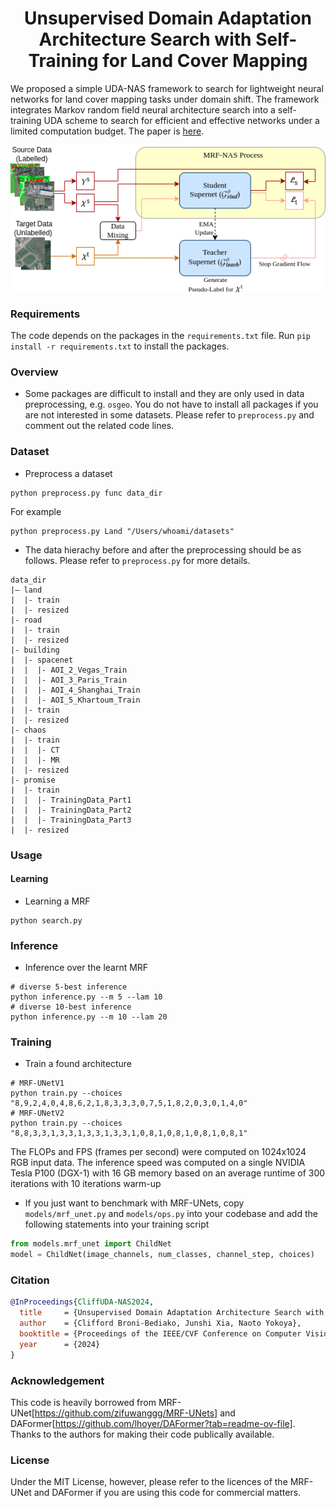 <h1 style="text-align: center;">Unsupervised Domain Adaptation Architecture Search with Self-Training for Land Cover Mapping</h1>

<p>We proposed a simple UDA-NAS framework to search for lightweight neural networks for land cover mapping tasks under domain shift. The framework integrates Markov random field neural architecture search into a self-training UDA scheme to search for efficient and effective networks under a limited computation budget. The paper is <a href="(https://arxiv.org/abs/2404.14704)">here</a>.</p>

<p>
<img 
    style="display: block; margin-left: auto; margin-right: auto;"
    src="doc/UDA-NAS1.png" 
    alt="framework fig">
</img>
</p>

### Requirements
The code depends on the packages in the `requirements.txt` file. 
Run `pip install -r requirements.txt` to install the packages.


### Overview
* Some packages are difficult to install and they are only used in data preprocessing, e.g. `osgeo`. You do not have to install all packages if you are not interested in some datasets. Please refer to `preprocess.py` and comment out the related code lines.

### Dataset
* Preprocess a dataset

```Shell
python preprocess.py func data_dir
```

For example

```Shell
python preprocess.py Land "/Users/whoami/datasets"
```

* The data hierachy before and after the preprocessing should be as follows. Please refer to `preprocess.py` for more details.

```
data_dir
|— land
|  |- train
|  |- resized
|- road
|  |- train
|  |- resized
|- building
|  |- spacenet
|  |  |- AOI_2_Vegas_Train
|  |  |- AOI_3_Paris_Train
|  |  |- AOI_4_Shanghai_Train
|  |  |- AOI_5_Khartoum_Train
|  |- train
|  |- resized
|- chaos
|  |- train
|  |  |- CT
|  |  |- MR
|  |- resized
|- promise
|  |- train
|  |  |- TrainingData_Part1
|  |  |- TrainingData_Part2
|  |  |- TrainingData_Part3
|  |- resized
```

### Usage
#### Learning
* Learning a MRF

```Shell 
python search.py
```

### Inference
* Inference over the learnt MRF

```Shell
# diverse 5-best inference
python inference.py --m 5 --lam 10
# diverse 10-best inference
python inference.py --m 10 --lam 20
```

### Training
* Train a found architecture

```Shell
# MRF-UNetV1
python train.py --choices "8,9,2,4,0,4,8,6,2,1,8,3,3,3,0,7,5,1,8,2,0,3,0,1,4,0"
# MRF-UNetV2
python train.py --choices "8,8,3,3,1,3,3,1,3,3,1,3,3,1,0,8,1,0,8,1,0,8,1,0,8,1"
```
The FLOPs and FPS (frames per second) were computed on 1024x1024 RGB input data. 
The inference speed was computed on a single NVIDIA Tesla P100 (DGX-1) with 16 GB
memory based on an average runtime of 300 iterations with 10 iterations warm-up

* If you just want to benchmark with MRF-UNets, copy `models/mrf_unet.py` and `models/ops.py` into your codebase and add the following statements into your training script

```Python
from models.mrf_unet import ChildNet
model = ChildNet(image_channels, num_classes, channel_step, choices)
```

### Citation
```BibTeX
@InProceedings{CliffUDA-NAS2024,
  title     = {Unsupervised Domain Adaptation Architecture Search with Self-Training for Land Cover Mapping},
  author    = {Clifford Broni-Bediako, Junshi Xia, Naoto Yokoya},
  booktitle = {Proceedings of the IEEE/CVF Conference on Computer Vision and Pattern Recognition Workshop (CVPRW)},
  year      = {2024}
}
```

### Acknowledgement
This code is heavily borrowed from MRF-UNet[https://github.com/zifuwanggg/MRF-UNets] and DAFormer[https://github.com/lhoyer/DAFormer?tab=readme-ov-file]. Thanks to the authors for making their code publically available.


### License
Under the MIT License, however, please refer to the licences of the MRF-UNet and DAFormer if you are using this code for commercial matters.
